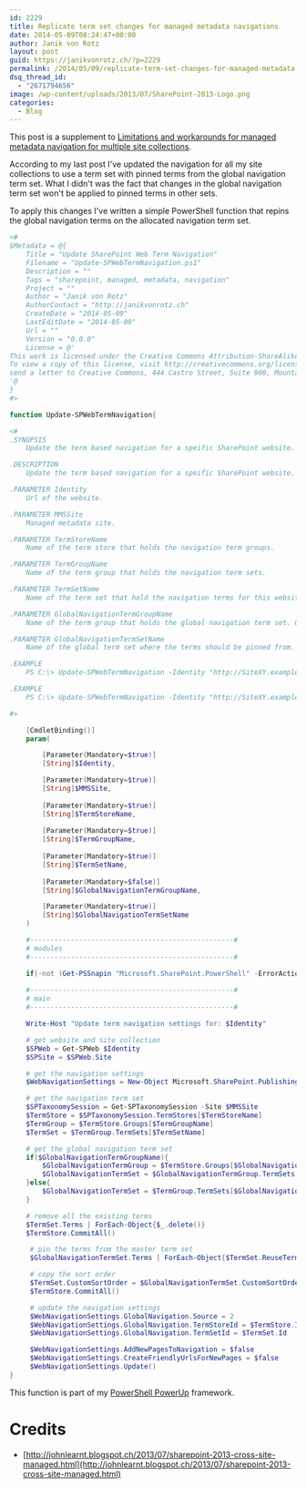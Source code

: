 ```yaml
---
id: 2229
title: Replicate term set changes for managed metadata navigations
date: 2014-05-09T08:24:47+00:00
author: Janik von Rotz
layout: post
guid: https://janikvonrotz.ch/?p=2229
permalink: /2014/05/09/replicate-term-set-changes-for-managed-metadata-navigations/
dsq_thread_id:
  - "2671794656"
image: /wp-content/uploads/2013/07/SharePoint-2013-Logo.png
categories:
  - Blog
---
```

This post is a supplement to <a href="https://janikvonrotz.ch/2014/04/23/limitations-and-workarounds-for-managed-metadata-navigation-for-multiple-site-collections/" title="Limitations and workarounds for managed metadata navigation for multiple site collections">Limitations and workarounds for managed metadata navigation for multiple site collections</a>.

According to my last post I've updated the navigation for all my site collections to use a term set with pinned terms from the global navigation term set.
What I didn't was the fact that changes in the global navigation term set won't be applied to pinned terms in other sets.

To apply this changes I've written a simple PowerShell function that repins the global navigation terms on the allocated navigation term set.
<!--more-->
```powershell
<#
$Metadata = @{
	Title = "Update SharePoint Web Term Navigation"
	Filename = "Update-SPWebTermNavigation.ps1"
	Description = ""
	Tags = "sharepoint, managed, metadata, navigation"
	Project = ""
	Author = "Janik von Rotz"
	AuthorContact = "http://janikvonrotz.ch"
	CreateDate = "2014-05-09"
	LastEditDate = "2014-05-09"
	Url = ""
	Version = "0.0.0"
	License = @'
This work is licensed under the Creative Commons Attribution-ShareAlike 3.0 Switzerland License.
To view a copy of this license, visit http://creativecommons.org/licenses/by-sa/3.0/ch/ or 
send a letter to Creative Commons, 444 Castro Street, Suite 900, Mountain View, California, 94041, USA.
'@
}
#>

function Update-SPWebTermNavigation{

<#
.SYNOPSIS
    Update the term based navigation for a speific SharePoint website.

.DESCRIPTION
    Update the term based navigation for a speific SharePoint website.

.PARAMETER Identity
	Url of the website.

.PARAMETER MMSSite
	Managed metadata site.

.PARAMETER TermStoreName
	Name of the term store that holds the navigation term groups.

.PARAMETER TermGroupName
	Name of the term group that holds the navigation term sets.

.PARAMETER TermSetName
	Name of the term set that hold the navigation terms for this website.

.PARAMETER GlobalNavigationTermGroupName
	Name of the term group that holds the global navigation term set. Only required if this is different from the term group name.

.PARAMETER GlobalNavigationTermSetName
	Name of the global term set where the terms should be pinned from.

.EXAMPLE
	PS C:\> Update-SPWebTermNavigation -Identity "http://SiteXY.example.org" -MMSSite "http://sharepoint.example.org" -TermStoreName "Store1" -TermGroupName "Navigation" -TermSetName "SiteXY" -GlobalNavigationTermSetName "GlobalNavigation"

.EXAMPLE
	PS C:\> Update-SPWebTermNavigation -Identity "http://SiteXY.example.org" -MMSSite "http://sharepoint.example.org" -TermStoreName "Store1" -TermGroupName "Navigation" -TermSetName "SiteXY" -GlobalNavigationTermGroupName "AnotherNavigation" -GlobalNavigationTermSetName "GlobalNavigation"

#>

    [CmdletBinding()]
    param(

        [Parameter(Mandatory=$true)]
        [String]$Identity,

        [Parameter(Mandatory=$true)]
        [String]$MMSSite,
        
        [Parameter(Mandatory=$true)]
        [String]$TermStoreName,
        
        [Parameter(Mandatory=$true)]
        [String]$TermGroupName,
        
        [Parameter(Mandatory=$true)]
        [String]$TermSetName,
        
        [Parameter(Mandatory=$false)]
        [String]$GlobalNavigationTermGroupName,

        [Parameter(Mandatory=$true)]
        [String]$GlobalNavigationTermSetName
    )

    #--------------------------------------------------#
    # modules
    #--------------------------------------------------#

    if(-not (Get-PSSnapin "Microsoft.SharePoint.PowerShell" -ErrorAction SilentlyContinue)){Add-PSSnapin "Microsoft.SharePoint.PowerShell"}
      
    #--------------------------------------------------#
    # main
    #--------------------------------------------------#

    Write-Host "Update term navigation settings for: $Identity"

    # get website and site collection
    $SPWeb = Get-SPWeb $Identity
    $SPSite = $SPWeb.Site

    # get the navigation settings
    $WebNavigationSettings = New-Object Microsoft.SharePoint.Publishing.Navigation.WebNavigationSettings($SPWeb)

    # get the navigation term set
    $SPTaxonomySession = Get-SPTaxonomySession -Site $MMSSite
    $TermStore = $SPTaxonomySession.TermStores[$TermStoreName]
    $TermGroup = $TermStore.Groups[$TermGroupName]
    $TermSet = $TermGroup.TermSets[$TermSetName]

    # get the global navigation term set
    if($GlobalNavigationTermGroupName){
        $GlobalNavigationTermGroup = $TermStore.Groups[$GlobalNavigationTermGroupName]
        $GlobalNavigationTermSet = $GlobalNavigationTermGroup.TermSets[$GlobalNavigationTermSetName]
    }else{
        $GlobalNavigationTermSet = $TermGroup.TermSets[$GlobalNavigationTermSetName]
    }

    # remove all the existing terms
    $TermSet.Terms | ForEach-Object{$_.delete()}
    $TermStore.CommitAll()

     # pin the terms from the master term set
     $GlobalNavigationTermSet.Terms | ForEach-Object{$TermSet.ReuseTermWithPinning($_) | Out-Null}

     # copy the sort order
     $TermSet.CustomSortOrder = $GlobalNavigationTermSet.CustomSortOrder 
     $TermStore.CommitAll()

     # update the navigation settings
     $WebNavigationSettings.GlobalNavigation.Source = 2
     $WebNavigationSettings.GlobalNavigation.TermStoreId = $TermStore.Id
     $WebNavigationSettings.GlobalNavigation.TermSetId = $TermSet.Id

     $WebNavigationSettings.AddNewPagesToNavigation = $false
     $WebNavigationSettings.CreateFriendlyUrlsForNewPages = $false
     $WebNavigationSettings.Update()
}
```

This function is part of my [PowerShell PowerUp](http://janikvonrotz.github.io/PowerShell-PowerUp/) framework.

# Credits

* [http://johnlearnt.blogspot.ch/2013/07/sharepoint-2013-cross-site-managed.html](http://johnlearnt.blogspot.ch/2013/07/sharepoint-2013-cross-site-managed.html)